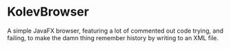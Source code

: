 # KolevBrowser
A simple JavaFX browser, featuring a lot of commented out code trying, and failing, to make the damn thing remember history by writing to an XML file.
